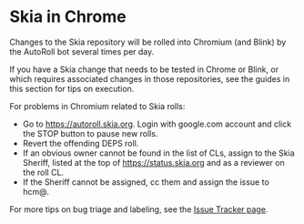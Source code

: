 Skia in Chrome
==============

Changes to the Skia repository will be rolled into Chromium (and Blink) by the
AutoRoll bot several times per day.

If you have a Skia change that needs to be tested in Chrome or Blink, or which
requires associated changes in those repositories, see the guides in this
section for tips on execution.

For problems in Chromium related to Skia rolls:

  * Go to https://autoroll.skia.org. Login with google.com account and click
    the STOP button to pause new rolls.
  * Revert the offending DEPS roll.
  * If an obvious owner cannot be found in the list of CLs, assign to the Skia
    Sheriff, listed at the top of https://status.skia.org and as a reviewer
    on the roll CL.
  * If the Sheriff cannot be assigned, cc them and assign the issue to hcm@. 

For more tips on bug triage and labeling, see the [Issue Tracker page](../../user/issue-tracker/).
